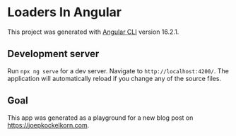 # Loaders In Angular

This project was generated with [Angular CLI](https://github.com/angular/angular-cli) version 16.2.1.

## Development server

Run `npx ng serve` for a dev server. Navigate to `http://localhost:4200/`. The application will automatically reload if you change any of the source files.

## Goal

This app was generated as a playground for a new blog post on https://joepkockelkorn.com.
